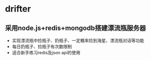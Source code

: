 # drifter
## 采用node.js+redis+mongodb搭建漂流瓶服务器
- 实现漂流瓶中捡瓶子、扔瓶子、一定概率捡到海星、漂流瓶对话等功能
- 每日扔瓶子、捡瓶子有次数限制
- 适合新手练习redis及json api的使用
